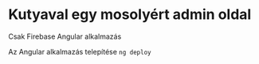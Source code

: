 # Kutyaval egy mosolyért admin oldal
Csak Firebase Angular alkalmazás

Az Angular alkalmazás telepítése
`ng deploy`



